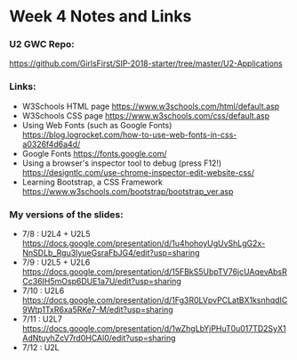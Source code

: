 # Week 4 Notes and Links

### U2 GWC Repo:
https://github.com/GirlsFirst/SIP-2018-starter/tree/master/U2-Applications

### Links:
- W3Schools HTML page
	https://www.w3schools.com/html/default.asp
- W3Schools CSS page
	https://www.w3schools.com/css/default.asp
- Using Web Fonts (such as Google Fonts)
	https://blog.logrocket.com/how-to-use-web-fonts-in-css-a0326f4d6a4d/
- Google Fonts
	https://fonts.google.com/
- Using a browser's inspector tool to debug (press F12!)
	https://designtlc.com/use-chrome-inspector-edit-website-css/
- Learning Bootstrap, a CSS Framework
	https://www.w3schools.com/bootstrap/bootstrap_ver.asp

### My versions of the slides:
- 7/8 : U2L4 + U2L5
	https://docs.google.com/presentation/d/1u4hohoyUgUvShLgG2x-NnSDLb_Rgu3IyueGsraFbJG4/edit?usp=sharing
- 7/9 : U2L5 + U2L6
	https://docs.google.com/presentation/d/15FBkS5UbpTV76jcUAqevAbsRCc36IH5mOsp6DUE1a7U/edit?usp=sharing
- 7/10 : U2L6
	https://docs.google.com/presentation/d/1Fg3R0LVpvPCLatBX1ksnhqdIC9Wtp1TxR6xa5RKe7-M/edit?usp=sharing
- 7/11 : U2L7
	https://docs.google.com/presentation/d/1wZhgLbYjPHuT0u017TD2SyX1AdNtuyhZcV7rd0HCAl0/edit?usp=sharing
- 7/12 : U2L
